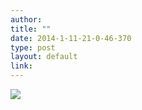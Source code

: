 ```yaml
---
author: 
title: ""
date: 2014-1-11-21-0-46-370
type: post
layout: default
link: 
---
```

 ![](https://raw.github.com/rememberaaronsw/rememberaaronsw/master/images/2014-1-11-21-0-46-370-IMG_0058.JPG)